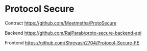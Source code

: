 # Protocol Secure


Contract
https://github.com/Meetmetha/ProtoSecure
 

Backend 
https://github.com/RajParab/proto-secure-backend-api

Frontend 
https://github.com/Shreyash2704/Protocol-Secure-FE



